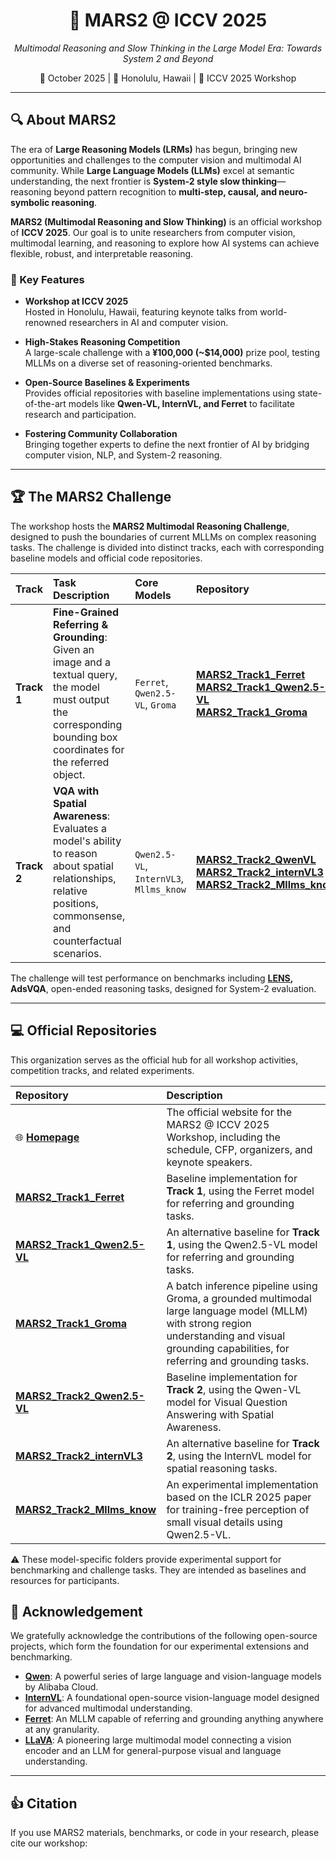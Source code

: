 <div align="center">
  <h1>🌌 MARS2 @ ICCV 2025</h1>
  <p><i>Multimodal Reasoning and Slow Thinking in the Large Model Era: Towards System 2 and Beyond</i></p>
  <p>
    📅 October 2025 | 📍 Honolulu, Hawaii | 📖 ICCV 2025 Workshop  
  </p>
</div>


---

## 🔍 About MARS2

The era of **Large Reasoning Models (LRMs)** has begun, bringing new opportunities and challenges to the computer vision and multimodal AI community. While **Large Language Models (LLMs)** excel at semantic understanding, the next frontier is **System-2 style slow thinking**—reasoning beyond pattern recognition to **multi-step, causal, and neuro-symbolic reasoning**.

**MARS2 (Multimodal Reasoning and Slow Thinking)** is an official workshop of **ICCV 2025**. Our goal is to unite researchers from computer vision, multimodal learning, and reasoning to explore how AI systems can achieve flexible, robust, and interpretable reasoning.

### 🌟 Key Features

- **Workshop at ICCV 2025**  
  Hosted in Honolulu, Hawaii, featuring keynote talks from world-renowned researchers in AI and computer vision.

- **High-Stakes Reasoning Competition**  
  A large-scale challenge with a **¥100,000 (~$14,000)** prize pool, testing MLLMs on a diverse set of reasoning-oriented benchmarks.

- **Open-Source Baselines & Experiments**  
  Provides official repositories with baseline implementations using state-of-the-art models like **Qwen-VL, InternVL, and Ferret** to facilitate research and participation.

- **Fostering Community Collaboration**  
  Bringing together experts to define the next frontier of AI by bridging computer vision, NLP, and System-2 reasoning.

---

## 🏆 The MARS2 Challenge

The workshop hosts the **MARS2 Multimodal Reasoning Challenge**, designed to push the boundaries of current MLLMs on complex reasoning tasks. The challenge is divided into distinct tracks, each with corresponding baseline models and official code repositories.

| Track | Task Description | Core Models | Repository |
| :--- | :--- | :--- | :--- |
| **Track 1** | **Fine-Grained Referring & Grounding**: Given an image and a textual query, the model must output the corresponding bounding box coordinates for the referred object. | `Ferret`, `Qwen2.5-VL`, `Groma` | [**MARS2_Track1_Ferret**](https://github.com/your-username/MARS2_Track1_Ferret) <br/>[**MARS2_Track1_Qwen2.5-VL**](https://github.com/mars2workshop/MARS2_Track1_Qwen2.5-VL)<br/>[**MARS2_Track1_Groma**](https://github.com/mars2workshop/MARS2_Track1_Groma)|
| **Track 2** | **VQA with Spatial Awareness**: Evaluates a model's ability to reason about spatial relationships, relative positions, commonsense, and counterfactual scenarios. | `Qwen2.5-VL`, `InternVL3`, `Mllms_know` | [**MARS2_Track2_QwenVL**](https://github.com/your-username/MARS2_Track2_Qwen2.5-VL)<br/>[**MARS2_Track2_internVL3**](https://github.com/mars2workshop/MARS2_Track2_InternVL3) <br/>[**MARS2_Track2_Mllms_know**](https://github.com/mars2workshop/MARS2_Track2_Mllms_know)|

The challenge will test performance on benchmarks including **[LENS](https://arxiv.org/abs/2505.15616), AdsVQA**, open-ended reasoning tasks, designed for System-2 evaluation.

---

## 💻 Official Repositories

This organization serves as the official hub for all workshop activities, competition tracks, and related experiments.

| Repository | Description |
| :--- | :--- |
| 🌐 [**Homepage**](https://mars2workshop.github.io/iccv2025/) | The official website for the MARS2 @ ICCV 2025 Workshop, including the schedule, CFP, organizers, and keynote speakers. |
| [**MARS2_Track1_Ferret**](https://github.com/your-username/MARS2_Track1_Ferret) | Baseline implementation for **Track 1**, using the Ferret model for referring and grounding tasks. |
| [**MARS2_Track1_Qwen2.5-VL**](https://github.com/mars2workshop/MARS2_Track1_Qwen2.5-VL) | An alternative baseline for **Track 1**, using the Qwen2.5-VL model for referring and grounding tasks. |
| [**MARS2_Track1_Groma**](https://github.com/mars2workshop/MARS2_Track1_Groma)| A batch inference pipeline using Groma, a grounded multimodal large language model (MLLM) with strong region understanding and visual grounding capabilities, for referring and grounding tasks. |
| [**MARS2_Track2_Qwen2.5-VL**](https://github.com/your-username/MARS2_Track2_Qwen2.5-VL) | Baseline implementation for **Track 2**, using the Qwen-VL model for Visual Question Answering with Spatial Awareness. |
| [**MARS2_Track2_internVL3**](https://github.com/your-username/MARS2_Track2_internVL3) | An alternative baseline for **Track 2**, using the InternVL model for spatial reasoning tasks. |
| [**MARS2_Track2_Mllms_know**](https://github.com/mars2workshop/MARS2_Track2_Mllms_know) | An experimental implementation based on the ICLR 2025 paper for training-free perception of small visual details using Qwen2.5-VL. |


⚠️ These model-specific folders provide experimental support for benchmarking and challenge tasks. They are intended as baselines and resources for participants.



## 🙏 Acknowledgement

We gratefully acknowledge the contributions of the following open-source projects, which form the foundation for our experimental extensions and benchmarking.

- **[Qwen](https://qwenlm.github.io/)**: A powerful series of large language and vision-language models by Alibaba Cloud.
- **[InternVL](https://internvl.github.io/)**: A foundational open-source vision-language model designed for advanced multimodal understanding.
- **[Ferret](https://github.com/apple/ml-ferret)**: An MLLM capable of referring and grounding anything anywhere at any granularity.
- **[LLaVA](https://llava-vl.github.io/)**: A pioneering large multimodal model connecting a vision encoder and an LLM for general-purpose visual and language understanding.

---

## 👍 Citation

If you use MARS2 materials, benchmarks, or code in your research, please cite our workshop:
